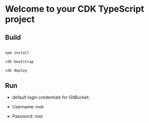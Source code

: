 # Welcome to your CDK TypeScript project

## Build

```bash

npm install

cdk bootstrap

cdk deploy
```

## Run

- default login credentials for GitBucket:

- Username: root
- Password: root
